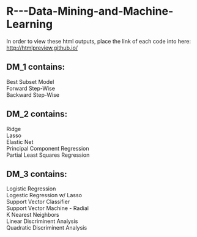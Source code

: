# R---Data-Mining-and-Machine-Learning

In order to view these html outputs, place the link of each code into here:<br>
http://htmlpreview.github.io/

## DM_1 contains:

Best Subset Model<br>
Forward Step-Wise<br>
Backward Step-Wise 

## DM_2 contains:
Ridge<br>
Lasso<br>
Elastic Net<br>
Principal Component Regression<br>
Partial Least Squares Regression<br>

## DM_3 contains:
Logistic Regression<br>
Logestic Regression w/ Lasso<br>
Support Vector Classifier<br>
Support Vector Machine - Radial<br>
K Nearest Neighbors<br>
Linear Discriminent Analysis<br>
Quadratic Discriminent Analysis
